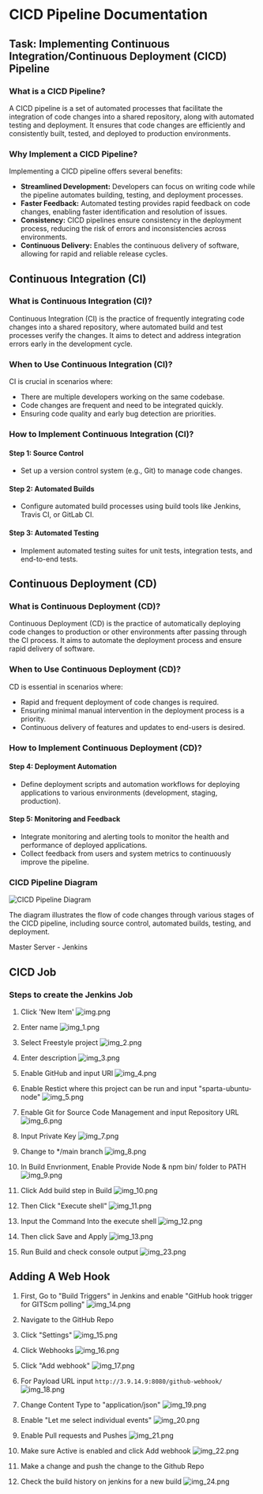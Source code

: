 # CICD Pipeline Documentation

## Task: Implementing Continuous Integration/Continuous Deployment (CICD) Pipeline

### What is a CICD Pipeline?

A CICD pipeline is a set of automated processes that facilitate the integration of code changes into a shared repository, along with automated testing and deployment. It ensures that code changes are efficiently and consistently built, tested, and deployed to production environments.

### Why Implement a CICD Pipeline?

Implementing a CICD pipeline offers several benefits:
- **Streamlined Development:** Developers can focus on writing code while the pipeline automates building, testing, and deployment processes.
- **Faster Feedback:** Automated testing provides rapid feedback on code changes, enabling faster identification and resolution of issues.
- **Consistency:** CICD pipelines ensure consistency in the deployment process, reducing the risk of errors and inconsistencies across environments.
- **Continuous Delivery:** Enables the continuous delivery of software, allowing for rapid and reliable release cycles.

## Continuous Integration (CI)

### What is Continuous Integration (CI)?

Continuous Integration (CI) is the practice of frequently integrating code changes into a shared repository, where automated build and test processes verify the changes. It aims to detect and address integration errors early in the development cycle.

### When to Use Continuous Integration (CI)?

CI is crucial in scenarios where:
- There are multiple developers working on the same codebase.
- Code changes are frequent and need to be integrated quickly.
- Ensuring code quality and early bug detection are priorities.

### How to Implement Continuous Integration (CI)?

#### Step 1: Source Control
- Set up a version control system (e.g., Git) to manage code changes.

#### Step 2: Automated Builds
- Configure automated build processes using build tools like Jenkins, Travis CI, or GitLab CI.

#### Step 3: Automated Testing
- Implement automated testing suites for unit tests, integration tests, and end-to-end tests.

## Continuous Deployment (CD)

### What is Continuous Deployment (CD)?

Continuous Deployment (CD) is the practice of automatically deploying code changes to production or other environments after passing through the CI process. It aims to automate the deployment process and ensure rapid delivery of software.

### When to Use Continuous Deployment (CD)?

CD is essential in scenarios where:
- Rapid and frequent deployment of code changes is required.
- Ensuring minimal manual intervention in the deployment process is a priority.
- Continuous delivery of features and updates to end-users is desired.

### How to Implement Continuous Deployment (CD)?

#### Step 4: Deployment Automation
- Define deployment scripts and automation workflows for deploying applications to various environments (development, staging, production).

#### Step 5: Monitoring and Feedback
- Integrate monitoring and alerting tools to monitor the health and performance of deployed applications.
- Collect feedback from users and system metrics to continuously improve the pipeline.

### CICD Pipeline Diagram


![CICD Pipeline Diagram](images/CICD.png)

The diagram illustrates the flow of code changes through various stages of the CICD pipeline, including source control, automated builds, testing, and deployment.

Master Server - Jenkins

## CICD Job

### Steps to create the Jenkins Job

1. Click 'New Item'
![img.png](cicd_images/img.png)

2. Enter name
![img_1.png](cicd_images/img_1.png)

3. Select Freestyle project
![img_2.png](cicd_images/img_2.png)

4. Enter description
![img_3.png](cicd_images/img_3.png)

5. Enable GitHub and input URl
![img_4.png](cicd_images/img_4.png)

6. Enable Restict where this project can be run and input "sparta-ubuntu-node"
![img_5.png](cicd_images/img_5.png)

7. Enable Git for Source Code Management and input Repository URL
![img_6.png](cicd_images/img_6.png)

8. Input Private Key
![img_7.png](cicd_images/img_7.png)

9. Change to */main branch
![img_8.png](cicd_images/img_8.png)

10. In Build Envrionment, Enable Provide Node & npm bin/ folder to PATH
![img_9.png](cicd_images/img_9.png)

11. Click Add build step in Build
![img_10.png](cicd_images/img_10.png)

12. Then Click "Execute shell"
![img_11.png](cicd_images/img_11.png)

13. Input the Command Into the execute shell
![img_12.png](cicd_images/img_12.png)

14. Then click Save and Apply
![img_13.png](cicd_images/img_13.png)

15. Run Build and check console output
![img_23.png](cicd_images/img_23.png)

## Adding A Web Hook

1. First, Go to "Build Triggers" in Jenkins and enable "GitHub hook trigger for GITScm polling"
![img_14.png](cicd_images/img_14.png)

2. Navigate to the GitHub Repo

3. Click "Settings"
![img_15.png](cicd_images/img_15.png)

4. Click Webhooks
![img_16.png](cicd_images/img_16.png)

5. Click "Add webhook"
![img_17.png](cicd_images/img_17.png)

6. For Payload URL input `http://3.9.14.9:8080/github-webhook/`
![img_18.png](cicd_images/img_18.png)

7. Change Content Type to "application/json"
![img_19.png](cicd_images/img_19.png)

8. Enable "Let me select individual events"
![img_20.png](cicd_images/img_20.png)

9. Enable Pull requests and Pushes
![img_21.png](cicd_images/img_21.png)

10. Make sure Active is enabled and click Add webhook
![img_22.png](cicd_images/img_22.png)

11. Make a change and push the change to the Github Repo

12. Check the build history on jenkins for a new build
![img_24.png](cicd_images/img_24.png)
